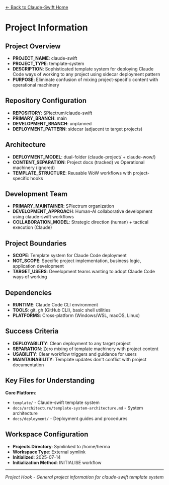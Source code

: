 [← Back to Claude-Swift Home](../../../README.md)

# Project Information

## Project Overview
- **PROJECT_NAME**: claude-swift
- **PROJECT_TYPE**: template-system
- **DESCRIPTION**: Sophisticated template system for deploying Claude Code ways of working to any project using sidecar deployment pattern
- **PURPOSE**: Eliminate confusion of mixing project-specific content with operational machinery

## Repository Configuration
- **REPOSITORY**: SPlectrum/claude-swift
- **PRIMARY_BRANCH**: main
- **DEVELOPMENT_BRANCH**: unplanned
- **DEPLOYMENT_PATTERN**: sidecar (adjacent to target projects)

## Architecture
- **DEPLOYMENT_MODEL**: dual-folder (claude-project/ + claude-wow/)
- **CONTENT_SEPARATION**: Project docs (tracked) vs Operational machinery (ignored)
- **TEMPLATE_STRUCTURE**: Reusable WoW workflows with project-specific hooks

## Development Team
- **PRIMARY_MAINTAINER**: SPlectrum organization
- **DEVELOPMENT_APPROACH**: Human-AI collaborative development using claude-swift workflows
- **COLLABORATION_MODEL**: Strategic direction (human) + tactical execution (Claude)

## Project Boundaries
- **SCOPE**: Template system for Claude Code deployment
- **NOT_SCOPE**: Specific project implementation, business logic, application development
- **TARGET_USERS**: Development teams wanting to adopt Claude Code ways of working

## Dependencies
- **RUNTIME**: Claude Code CLI environment
- **TOOLS**: git, gh (GitHub CLI), basic shell utilities
- **PLATFORMS**: Cross-platform (Windows/WSL, macOS, Linux)

## Success Criteria
- **DEPLOYABILITY**: Clean deployment to any target project
- **SEPARATION**: Zero mixing of template machinery with project content
- **USABILITY**: Clear workflow triggers and guidance for users
- **MAINTAINABILITY**: Template updates don't conflict with project documentation

## Key Files for Understanding

**Core Platform**:
- `template/` - Claude-swift template system
- `docs/architecture/template-system-architecture.md` - System architecture
- `docs/deployment/` - Deployment guides and procedures

## Workspace Configuration
- **Projects Directory**: Symlinked to /home/herma
- **Workspace Type**: External symlink
- **Initialized**: 2025-07-14
- **Initialization Method**: INITIALISE workflow

---

*Project Hook - General project information for claude-swift template system*